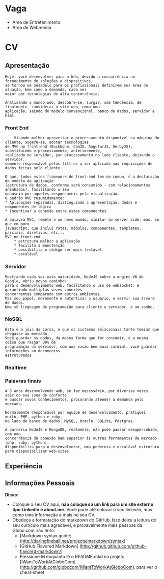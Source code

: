 Vaga
====

* Área de Entretenimento
* Área de Webmedia

CV
==

## Apresentação

    Hoje, você desenvolver para a Web, devido a concorrência no fornecimento de soluções e dispositivos, 
    se tornou um pesadelo para os profissionais definirem sua área de atuação, bem como a demanda, cada vez 
    maior por tecnologias de alta concorrência.
    
    Analisando o mundo web, descobre-se, surgir, uma tendência, de finalmente, considerar o site web, como uma
    aplicação, saindo do modelo convencional, banco de dados, servidor e html.
    
### Front End
        Visando melhor aproveitar o processamento disponível na máquina do cliente, sugere-se, adotar tecnologias
    de MVC no front-end (Backbone, CanJS, AngularJS, DerbyJS), substituindo o processamento, anteriormente,
    realizado no servidor, por processamento no lado cliente, deixando o servidor, 
    somente responsável pelos filtros a ser aplicado nas requisições de dados feitas pelo cliente.
    
    O que, todos estes framework de front-end tem em comum, é a declaração do modelo da aplicação
    (estrutura de dados, conforme será consumido - com relacionamentos aninhados), facilitando o seu 
    manuseio por aqueles responsáveis pela visualização.
    O padrão MVC resumidamente:
    * Aplicações separadas, distinguindo a apresentação, dados e componentes de lógica
    * Incentivar a conexão entre estes componentes
    
    A palavra MVC, remete a um novo mundo, similar ao server side, mas, só que em puro 
    javascript, que inclui rotas, módulos, componentes, templates, parciais, diretivas, etc... 
    MVC no front-end
        * estrutura melhor a aplicação
        * facilita a manutenção
        * possibilita o código ser mais testável.
        * escalável
    
### Servidor
    Mostrando cada vez mais maturidade, NodeJS sobre a engine V8 do Google, abriu novos caminhos
    para o desenvolvimento web, facilitando o uso de websocket, e garantindo multiplas vezes conexões
    concorrentes comparado com outros ambientes.
    Mas seu papel, meramente é autenticar o usuário, e servir sua árvore de dados.
    Uma só linguagem de programação para cliente e servidor, é um sonho.

### NoSQL
    Esta é a jóia da coroa, e que os sistemas relacionais tanto temiam que chegasse ao mercado.
    Você guardar os dados, da mesma forma que for consumir, é a mesma coisa que rasgar 80% da 
    programação do servidor, com uma visão bem mais cordial, você guardar informações em documentos
    estruturados
    
### Realtime
    
### Palavras finais
    A 8 anos desenvolvendo web, se faz necessário, por diversas vezes, sair de sua zona de conforto
    e buscar novos conhecimentos, procurando atender a demanda pelo mercado.
    
    Normalmente responsável por equipe de desenvolvimento, pratiquei muito, PHP, python e ruby,
    no lado de banco de dados, MySQL, Oracle, SQLite, Postgres.
    
    A parceria NodeJS e MongoDB, realmente, não pode passar desapercebido, com uma
    concorrência de conexão bem superior ás outras ferramentas de mercado (php, ruby, python),
    disponibiliza para o desenvolvedor, uma poderosa e escalável estrutura para disponibilizar web-sites.
    
## Experiência

## Informações Pessoais



__Dicas:__
* Coloque o seu CV aqui, __não coloque só um link para um site externo tipo LinkedIn e about.me__. Você pode até colocar o seu linkedin, mas como uma informação a mais no seu CV.
* Obedeça a formatação do markdown do GitHub. Isso deixa a leitura do seu currículo mais agradável, e provavelmente mais pessoas da Globo.com irão lê-lo.
	* [Markdown syntax guide] (http://daringfireball.net/projects/markdown/syntax)
	* [GitHub Flavored Markdown] (http://github.github.com/github-flavored-markdown/)
	* Pressione M enquanto lê o README.mkd no projeto [IWantToWorkAtGloboCom] (http://github.com/globocom/IWantToWorkAtGloboCom), para ver o cheat-sheet
